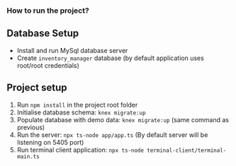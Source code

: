 ### How to run the project?

## Database Setup
- Install and run MySql database server
- Create ```inventory_manager``` database (by default application uses root/root credentials)

## Project setup
1. Run ```npm install``` in the project root folder
2. Initialise database schema: ```knex migrate:up```
3. Populate database with demo data: ```knex migrate:up``` (same command as previous)
3. Run the server: ```npx ts-node app/app.ts``` (By default server will be listening on 5405 port)
4. Run terminal client application: ```npx ts-node terminal-client/terminal-main.ts```





